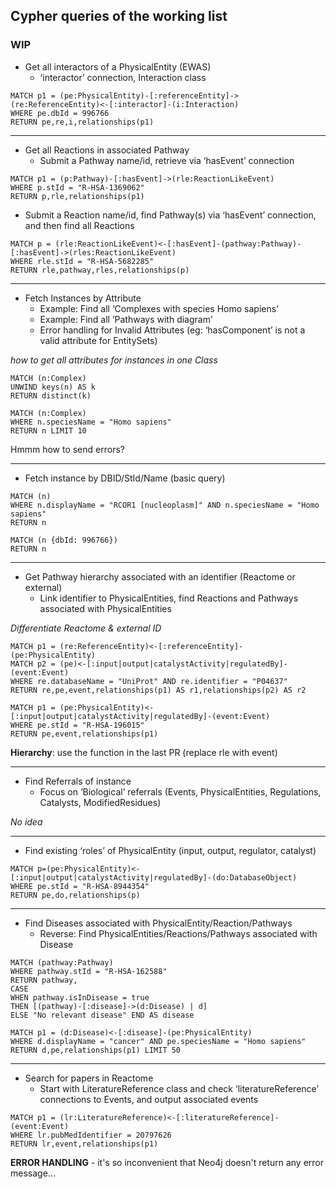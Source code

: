 ## Cypher queries of the working list

### WIP


- Get all interactors of a PhysicalEntity (EWAS)
	- ‘interactor’ connection, Interaction class

```
MATCH p1 = (pe:PhysicalEntity)-[:referenceEntity]->(re:ReferenceEntity)<-[:interactor]-(i:Interaction)
WHERE pe.dbId = 996766
RETURN pe,re,i,relationships(p1)
```

---

- Get all Reactions in associated Pathway
	- Submit a Pathway name/id, retrieve via ‘hasEvent’ connection

```
MATCH p1 = (p:Pathway)-[:hasEvent]->(rle:ReactionLikeEvent)
WHERE p.stId = "R-HSA-1369062"
RETURN p,rle,relationships(p1)
```


  - Submit a Reaction name/id, find Pathway(s) via ‘hasEvent’ connection, and then find all Reactions

```
MATCH p = (rle:ReactionLikeEvent)<-[:hasEvent]-(pathway:Pathway)-[:hasEvent]->(rles:ReactionLikeEvent)
WHERE rle.stId = "R-HSA-5682285"
RETURN rle,pathway,rles,relationships(p)
```

---

- Fetch Instances by Attribute
	- Example: Find all ‘Complexes with species Homo sapiens’
	- Example: Find all ‘Pathways with diagram’
	- Error handling for Invalid Attributes (eg: ‘hasComponent’ is not a valid attribute for EntitySets)

_how to get all attributes for instances in one Class_

```
MATCH (n:Complex)
UNWIND keys(n) AS k
RETURN distinct(k)
```
```
MATCH (n:Complex)
WHERE n.speciesName = "Homo sapiens"
RETURN n LIMIT 10
```
Hmmm how to send errors?

---

- Fetch instance by DBID/StId/Name (basic query)

```
MATCH (n)
WHERE n.displayName = "RCOR1 [nucleoplasm]" AND n.speciesName = "Homo sapiens"
RETURN n

MATCH (n {dbId: 996766})
RETURN n
```

---
- Get Pathway hierarchy associated with an identifier (Reactome or external)
	- Link identifier to PhysicalEntities, find Reactions and Pathways associated with PhysicalEntities

_Differentiate Reactome & external ID_

```
MATCH p1 = (re:ReferenceEntity)<-[:referenceEntity]-(pe:PhysicalEntity)
MATCH p2 = (pe)<-[:input|output|catalystActivity|regulatedBy]-(event:Event)
WHERE re.databaseName = "UniProt" AND re.identifier = "P04637"
RETURN re,pe,event,relationships(p1) AS r1,relationships(p2) AS r2
```

```
MATCH p1 = (pe:PhysicalEntity)<-[:input|output|catalystActivity|regulatedBy]-(event:Event)
WHERE pe.stId = "R-HSA-196015"
RETURN pe,event,relationships(p1)
```

**Hierarchy**: use the function in the last PR (replace rle with event)

---

- Find Referrals of instance
	- Focus on ‘Biological’ referrals (Events, PhysicalEntities, Regulations, Catalysts, ModifiedResidues)

_No idea_

---

- Find existing ‘roles’ of PhysicalEntity (input, output, regulator, catalyst)

```
MATCH p=(pe:PhysicalEntity)<-[:input|output|catalystActivity|regulatedBy]-(do:DatabaseObject)
WHERE pe.stId = "R-HSA-8944354"
RETURN pe,do,relationships(p)
```

---

- Find Diseases associated with PhysicalEntity/Reaction/Pathways
  - Reverse: Find PhysicalEntities/Reactions/Pathways associated with Disease

```
MATCH (pathway:Pathway)
WHERE pathway.stId = "R-HSA-162588"
RETURN pathway,
CASE
WHEN pathway.isInDisease = true
THEN [(pathway)-[:disease]->(d:Disease) | d]
ELSE "No relevant disease" END AS disease
```

```
MATCH p1 = (d:Disease)<-[:disease]-(pe:PhysicalEntity)
WHERE d.displayName = "cancer" AND pe.speciesName = "Homo sapiens"
RETURN d,pe,relationships(p1) LIMIT 50
```

---

- Search for papers in Reactome
	- Start with LiteratureReference class and check ‘literatureReference’ connections to Events, and output associated events


```
MATCH p1 = (lr:LiteratureReference)<-[:literatureReference]-(event:Event)
WHERE lr.pubMedIdentifier = 20797626
RETURN lr,event,relationships(p1)
```


**ERROR HANDLING** - it's so inconvenient that Neo4j doesn't return any error message... 

